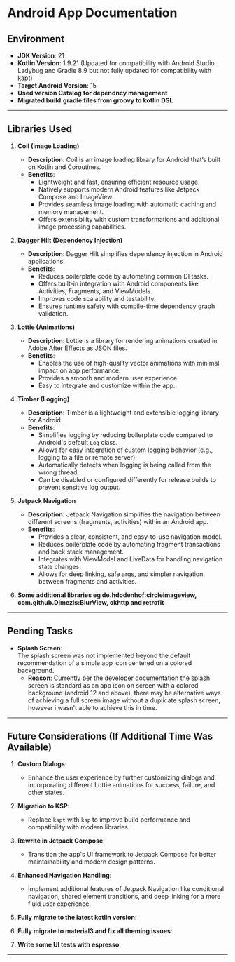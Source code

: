 # Android App Documentation

## Environment

- **JDK Version**: 21  
- **Kotlin Version**: 1.9.21 (Updated for compatibility with Android Studio Ladybug and Gradle 8.9 but not fully updated for compatibility with kapt)  
- **Target Android Version**: 15  
- **Used version Catalog for dependncy management**
- **Migrated build.gradle files from groovy to kotlin DSL**

---

## Libraries Used

1. **Coil (Image Loading)**  
   - **Description**: Coil is an image loading library for Android that’s built on Kotlin and Coroutines.  
   - **Benefits**:  
     - Lightweight and fast, ensuring efficient resource usage.  
     - Natively supports modern Android features like Jetpack Compose and ImageView.  
     - Provides seamless image loading with automatic caching and memory management.  
     - Offers extensibility with custom transformations and additional image processing capabilities.  

2. **Dagger Hilt (Dependency Injection)**  
   - **Description**: Dagger Hilt simplifies dependency injection in Android applications.  
   - **Benefits**:  
     - Reduces boilerplate code by automating common DI tasks.  
     - Offers built-in integration with Android components like Activities, Fragments, and ViewModels.  
     - Improves code scalability and testability.  
     - Ensures runtime safety with compile-time dependency graph validation.  

3. **Lottie (Animations)**  
   - **Description**: Lottie is a library for rendering animations created in Adobe After Effects as JSON files.  
   - **Benefits**:  
     - Enables the use of high-quality vector animations with minimal impact on app performance.  
     - Provides a smooth and modern user experience.   
     - Easy to integrate and customize within the app.  

4. **Timber (Logging)**  
   - **Description**: Timber is a lightweight and extensible logging library for Android.  
   - **Benefits**:  
     - Simplifies logging by reducing boilerplate code compared to Android's default `Log` class.  
     - Allows for easy integration of custom logging behavior (e.g., logging to a file or remote server).  
     - Automatically detects when logging is being called from the wrong thread.  
     - Can be disabled or configured differently for release builds to prevent sensitive log output.  

5. **Jetpack Navigation**  
   - **Description**: Jetpack Navigation simplifies the navigation between different screens (fragments, activities) within an Android app.  
   - **Benefits**:  
     - Provides a clear, consistent, and easy-to-use navigation model.  
     - Reduces boilerplate code by automating fragment transactions and back stack management.  
     - Integrates with ViewModel and LiveData for handling navigation state changes.  
     - Allows for deep linking, safe args, and simpler navigation between fragments and activities.

6. **Some additional libraries eg de.hdodenhof:circleimageview, com.github.Dimezis:BlurView, okhttp and retrofit**

---

## Pending Tasks

- **Splash Screen**:  
  The splash screen was not implemented beyond the default recommendation of a simple app icon centered on a colored background.  
  - **Reason**: Currently per the developer documentation the splash screen is standard as an app icon on screen with a colored background (android 12 and above), there may be alternative ways of achieving a full screen image without a duplicate splash screen, however i wasn't able to achieve this in time.

---

## Future Considerations (If Additional Time Was Available)

1. **Custom Dialogs**:  
   - Enhance the user experience by further customizing dialogs and incorporating different Lottie animations for success, failure, and other states.

2. **Migration to KSP**:  
   - Replace `kapt` with `ksp` to improve build performance and compatibility with modern libraries.

3. **Rewrite in Jetpack Compose**:  
   - Transition the app's UI framework to Jetpack Compose for better maintainability and modern design patterns.

4. **Enhanced Navigation Handling**:  
   - Implement additional features of Jetpack Navigation like conditional navigation, shared element transitions, and deep linking for a more fluid user experience.

5. **Fully migrate to the latest kotlin version**:  

6. **Fully migrate to material3 and fix all theming issues**:

7. **Write some UI tests with espresso**:

---

